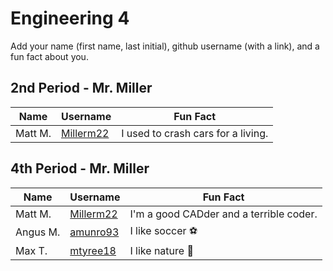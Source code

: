 # Engineering 4

Add your name (first name, last initial), github username (with a link), and a fun fact about you.

## 2nd Period - Mr. Miller
Name | Username | Fun Fact
--- | --- | ---
Matt M. | [Millerm22](https://github.com/Millerm22) | I used to crash cars for a living.

## 4th Period - Mr. Miller
Name | Username | Fun Fact
--- | --- | ---
Matt M. | [Millerm22](https://github.com/Millerm22) | I'm a good CADder and a terrible coder. 
Angus M.| [amunro93](https://github.com/amunro93) | I like soccer ⚽
Max T. | [mtyree18](https://github.com/mtyree18) | I like nature :palm_tree:
